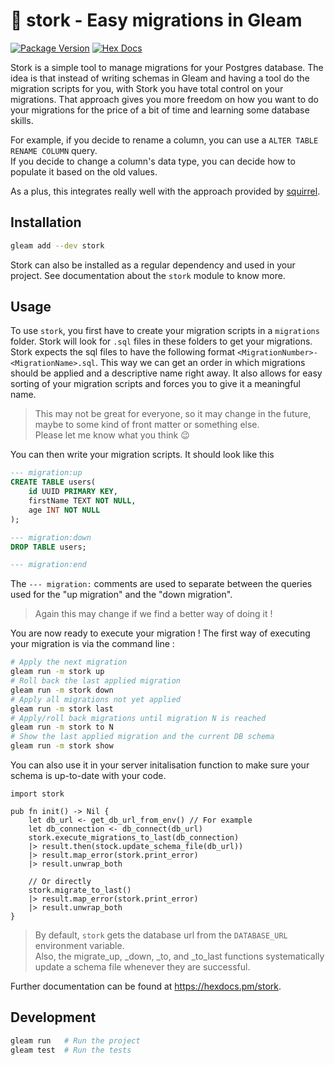 # 🪽 stork - Easy migrations in Gleam

[![Package Version](https://img.shields.io/hexpm/v/stork)](https://hex.pm/packages/stork)
[![Hex Docs](https://img.shields.io/badge/hex-docs-ffaff3)](https://hexdocs.pm/stork/)

Stork is a simple tool to manage migrations for your Postgres database.
The idea is that instead of writing schemas in Gleam and having a tool do the migration scripts for you,
with Stork you have total control on your migrations. That approach gives you more freedom on how you want to do
your migrations for the price of a bit of time and learning some database skills.

For example, if you decide to rename a column, you can use a `ALTER TABLE RENAME COLUMN` query.  
If you decide to change a column's data type, you can decide how to populate it based on the old values.

As a plus, this integrates really well with the approach provided by [squirrel](https://hexdocs.pm/squirrel/).

## Installation

```sh
gleam add --dev stork
```

Stork can also be installed as a regular dependency and used in your project. See documentation about the `stork` module to know more.

## Usage

To use `stork`, you first have to create your migration scripts in a `migrations` folder.
Stork will look for `.sql` files in these folders to get your migrations. Stork expects 
the sql files to have the following format `<MigrationNumber>-<MigrationName>.sql`. This way we 
can get an order in which migrations should be applied and a descriptive name right away. It also
allows for easy sorting of your migration scripts and forces you to give it a meaningful name.

> This may not be great for everyone, so it may change in the future, maybe to some kind of front matter or something else.  
> Please let me know what you think 😉

You can then write your migration scripts. It should look like this 

```sql
--- migration:up
CREATE TABLE users(
    id UUID PRIMARY KEY,
    firstName TEXT NOT NULL,
    age INT NOT NULL
);

--- migration:down
DROP TABLE users;

--- migration:end
```

The `--- migration:` comments are used to separate between the queries used for the "up migration" and the "down migration".

> Again this may change if we find a better way of doing it !

You are now ready to execute your migration ! The first way of executing your migration is via the command line :

```sh
# Apply the next migration
gleam run -m stork up
# Roll back the last applied migration
gleam run -m stork down
# Apply all migrations not yet applied
gleam run -m stork last
# Apply/roll back migrations until migration N is reached
gleam run -m stork to N
# Show the last applied migration and the current DB schema
gleam run -m stork show
```

You can also use it in your server initalisation function to make sure your schema is up-to-date with your code.

```gleam
import stork

pub fn init() -> Nil {
    let db_url <- get_db_url_from_env() // For example
    let db_connection <- db_connect(db_url)
    stork.execute_migrations_to_last(db_connection)
    |> result.then(stock.update_schema_file(db_url))
    |> result.map_error(stork.print_error)
    |> result.unwrap_both

    // Or directly
    stork.migrate_to_last()
    |> result.map_error(stork.print_error)
    |> result.unwrap_both
}
```

> By default, `stork` gets the database url from the `DATABASE_URL` environment variable.  
> Also, the migrate_up, _down, _to, and _to_last functions systematically update a schema file
> whenever they are successful.

Further documentation can be found at <https://hexdocs.pm/stork>.

## Development

```sh
gleam run   # Run the project
gleam test  # Run the tests
```
